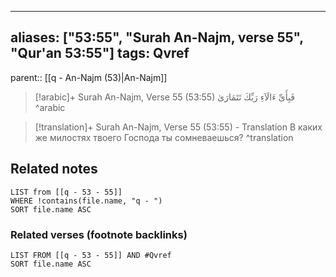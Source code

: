 
---
aliases: ["53:55", "Surah An-Najm, verse 55", "Qur'an 53:55"]
tags: Qvref
---

parent:: [[q - An-Najm (53)|An-Najm]]

> [!arabic]+ Surah An-Najm, Verse 55 (53:55)
> <span class="quran-arabic">فَبِأَىِّ ءَالَآءِ رَبِّكَ تَتَمَارَىٰ</span>
^arabic

> [!translation]+ Surah An-Najm, Verse 55 (53:55) - Translation
> В каких же милостях твоего Господа ты сомневаешься?
^translation



## Related notes
```dataview
LIST from [[q - 53 - 55]]
WHERE !contains(file.name, "q - ")
SORT file.name ASC
```

### Related verses (footnote backlinks)
```dataview
LIST FROM [[q - 53 - 55]] AND #Qvref
SORT file.name ASC
```

